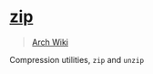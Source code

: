 # [zip](https://en.wikipedia.org/wiki/Zip_(file_format))

> [Arch Wiki](https://wiki.archlinux.org/index.php/Archiving_and_compression)

Compression utilities, `zip` and `unzip`
